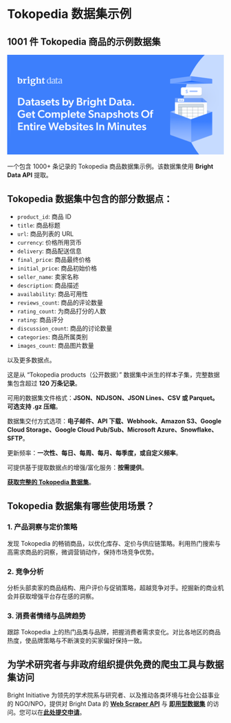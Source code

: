 # Tokopedia 数据集示例

<h2>1001 件 Tokopedia 商品的示例数据集</h2>

![Tokopedia dataset header](https://github.com/bright-cn/Tokopedia-dataset-samples/blob/main/Tokopedia-datasets.png)

一个包含 1000+ 条记录的 Tokopedia 商品数据集示例。该数据集使用 <b>Bright Data API</b> 提取。

<h2>Tokopedia 数据集中包含的部分数据点：</h2>

* ```product_id```: 商品 ID
* ```title```: 商品标题
* ```url```: 商品列表的 URL
* ```currency```: 价格所用货币
* ```delivery```: 商品配送信息
* ```final_price```: 商品最终价格
* ```initial_price```: 商品初始价格
* ```seller_name```: 卖家名称
* ```description```: 商品描述
* ```availability```: 商品可用性
* ```reviews_count```: 商品的评论数量
* ```rating_count```: 为商品打分的人数
* ```rating```: 商品评分
* ```discussion_count```: 商品的讨论数量
* ```categories```: 商品所属类别
* ```images_count```: 商品图片数量

以及更多数据点。

这是从 “Tokopedia products（公开数据）”
数据集中派生的样本子集，完整数据集包含超过 <b>120 万条记录</b>。

可用的数据集文件格式：<b>JSON、NDJSON、JSON Lines、CSV 或 Parquet。可选支持 .gz 压缩</b>。

数据集交付方式选项：<b>电子邮件、API 下载、Webhook、Amazon S3、Google Cloud Storage、Google Cloud Pub/Sub、Microsoft Azure、Snowflake、SFTP</b>。

更新频率：<b>一次性、每日、每周、每月、每季度，或自定义频率</b>。

可提供基于提取数据点的增强/富化服务：<b>按需提供</b>。

<b>[获取完整的 Tokopedia 数据集](https://www.bright.cn/products/datasets/tokopedia)</b>。

<h2>Tokopedia 数据集有哪些使用场景？</h2>

<h3>1. 产品洞察与定价策略</h3>
发现 Tokopedia 的畅销商品，以优化库存、定价与供应链策略。利用热门搜索与高需求商品的洞察，微调营销动作，保持市场竞争优势。

<h3>2. 竞争分析</h3>
分析头部卖家的商品结构、用户评价与促销策略，超越竞争对手。挖掘新的商业机会并获取增强平台存在感的洞察。

<h3>3. 消费者情绪与品牌趋势</h3>
跟踪 Tokopedia 上的热门品类与品牌，把握消费者需求变化。对比各地区的商品热度，使品牌策略与不断演变的买家偏好保持一致。

<h2>为学术研究者与非政府组织提供免费的爬虫工具与数据集访问</h2>

Bright Initiative 为领先的学术院系与研究者、以及推动各类环境与社会公益事业的 NGO/NPO，提供对 Bright Data 的 <b>[Web Scraper API](https://www.bright.cn/products/web-scraper)</b> 与 <b>[即用型数据集](https://www.bright.cn/products/datasets)</b> 的访问。您可以在<b>[此处提交申请](https://brightinitiative.com)</b>。
